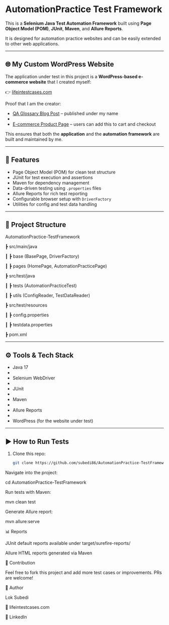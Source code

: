 # AutomationPractice Test Framework

This is a **Selenium Java Test Automation Framework** built using **Page Object Model (POM)**, **JUnit**, **Maven**, and **Allure Reports**.

It is designed for automation practice websites and can be easily extended to other web applications.

---

## 🌐 My Custom WordPress Website

The application under test in this project is a **WordPress-based e-commerce website** that I created myself: 

👉 [lifeintestcases.com](https://lifeintestcases.com/)  

Proof that I am the creator:  

- [QA Glossary Blog Post](https://lifeintestcases.com/2025/09/02/qa-glossary-download/) – published under my name
- 
- [E-commerce Product Page](https://lifeintestcases.com/product/agile-methodologies-infographic/) – users can add this to cart and checkout  

This ensures that both the **application** and the **automation framework** are built and maintained by me.  

---

## 🚀 Features
- Page Object Model (POM) for clean test structure  
- JUnit for test execution and assertions  
- Maven for dependency management  
- Data-driven testing using `.properties` files  
- Allure Reports for rich test reporting  
- Configurable browser setup with `DriverFactory`  
- Utilities for config and test data handling  

---

## 📂 Project Structure
AutomationPractice-TestFramework

┣ src/main/java

┃ ┣ base (BasePage, DriverFactory)

┃ ┣ pages (HomePage, AutomationPracticePage)

┣ src/test/java

┃ ┣ tests (AutomationPracticeTest)

┃ ┣ utils (ConfigReader, TestDataReader)

┣ src/test/resources

┃ ┣ config.properties

┃ ┣ testdata.properties

┣ pom.xml

---

## ⚙️ Tools & Tech Stack

- Java 17
- 
- Selenium WebDriver
- 
- JUnit
- 
- Maven
- 
- Allure Reports
- 
- WordPress (for the website under test)  

---

## ▶️ How to Run Tests
1. Clone this repo:
   ```bash
   git clone https://github.com/subedi86/AutomationPractice-TestFramework.git

Navigate into the project:

cd AutomationPractice-TestFramework

Run tests with Maven:

mvn clean test

Generate Allure report:

mvn allure:serve

📊 Reports

JUnit default reports available under target/surefire-reports/

Allure HTML reports generated via Maven

🤝 Contribution

Feel free to fork this project and add more test cases or improvements. PRs are welcome!

👤 Author

Lok Subedi

📧 lifeintestcases.com

💼 LinkedIn



